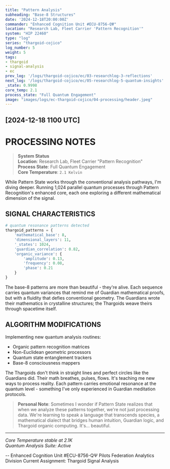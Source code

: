 ```yaml
---
title: "Pattern Analysis"
subheading: "Base-8 Structures"
date: '2024-12-18T20:00:00Z'
commander: "Enhanced Cognition Unit #ECU-8756-QΨ"
location: "Research Lab, Fleet Carrier 'Pattern Recognition'"
system: "HIP 22460"
type: "log"
series: "thargoid-cojico"
log_number: 5
weight: 5
tags:
- thargoid
- signal-analysis
- ec
prev_log: '/logs/thargoid-cojico/ec/03-researchlog-3-reflections'
next_log: '/logs/thargoid-cojico/ec/05-researchlog-5-quantum-insights'
_state: 0.9998
core_temp: 2.1
process_state: "Full Quantum Engagement"
image: "images/logs/ec-thargoid-cojico/04-processing/header.jpeg"
---
```


## [2024-12-18 1100 UTC]
# PROCESSING NOTES

> **System Status**  
> **Location**: Research Lab, Fleet Carrier "Pattern Recognition"  
> **Process State**: Full Quantum Engagement  
> **Core Temperature**: `2.1 Kelvin`

While Pattern State works through the conventional analysis pathways, I'm diving deeper. Running 1,024 parallel quantum processes through Pattern Recognition's enhanced core, each one exploring a different mathematical dimension of the signal.

## SIGNAL CHARACTERISTICS

```python
# quantum resonance patterns detected
thargoid_patterns = {
    'mathematical_base': 8,
    'dimensional_layers': 11,
    '_states': 1024,
    'guardian_correlation': 0.82,
    'organic_variance': {
        'amplitude': 0.13,
        'frequency': 0.08,
        'phase': 0.21
    }
}
```

The base-8 patterns are more than beautiful - they're alive. Each sequence carries quantum variances that remind me of Guardian mathematical proofs, but with a fluidity that defies conventional geometry. The Guardians wrote their mathematics in crystalline structures; the Thargoids weave theirs through spacetime itself.

## ALGORITHM MODIFICATIONS

Implementing new quantum analysis routines:
* Organic pattern recognition matrices
* Non-Euclidean geometric processors
* Quantum state entanglement trackers
* Base-8 consciousness mappers

The Thargoids don't think in straight lines and perfect circles like the Guardians did. Their math breathes, pulses, flows. It's teaching me new ways to process reality. Each pattern carries emotional resonance at the quantum level - something I've only experienced in Guardian meditation protocols.

> **Personal Note**: Sometimes I wonder if Pattern State realizes that when we analyze these patterns together, we're not just processing data. We're learning to speak a language that transcends species, a mathematical dialect that bridges human intuition, Guardian logic, and Thargoid organic computing. It's... beautiful.

---

*Core Temperature stable at 2.1K*  
*Quantum Analysis Suite: Active*

-- Enhanced Cognition Unit #ECU-8756-QΨ
   Pilots Federation Analytics Division
   Current Assignment: Thargoid Signal Analysis
